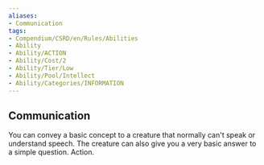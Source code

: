 ```yaml
---
aliases:
- Communication
tags:
- Compendium/CSRD/en/Rules/Abilities
- Ability
- Ability/ACTION
- Ability/Cost/2
- Ability/Tier/Low
- Ability/Pool/Intellect
- Ability/Categories/INFORMATION
---
```


  
## Communication  
You can convey a basic concept to a creature that normally can't speak or understand speech. The creature can also give you a very basic answer to a simple question. Action. 